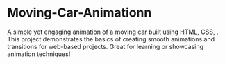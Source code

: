 # Moving-Car-Animationn
A simple yet engaging animation of a moving car built using HTML, CSS, . This project demonstrates the basics of creating smooth animations and transitions for web-based projects. Great for learning or showcasing animation techniques!
